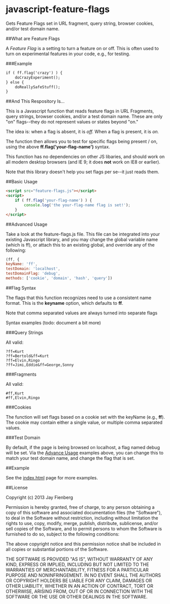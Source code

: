 javascript-feature-flags
========================

Gets Feature Flags set in URL fragment, query string, browser cookies, and/or test domain name.

##What are Feature Flags

A *Feature Flag* is a setting to turn a feature on or off. This is often used to turn on experimental features in your code, e.g., for testing.

###Example

```html
if ( ff.flag('crazy') ) {
    doCrazyExperiment();
} else {
    doReallySafeStuff();
}
```

##And This Respository Is...

This is a Javascript function that reads feature flags in URL Fragments, query strings, browser cookies, and/or a test domain name. These are only "on" flags--they do not represent values or states beyond "on."

The idea is: when a flag is absent, it is *off.* When a flag is present, it is *on.*

The function then allows you to test for specific flags being present / on, using the above **ff.flag('your-flag-name')** syntax.

This function has no dependencies on other JS libaries, and should work on all modern desktop browsers (and IE 9; it does **not** work on IE8 or earlier).

Note that this library doesn't help you set flags per se--it just reads them.


##Basic Usage

```html
<script src="feature-flags.js"></script>
<script>
    if ( ff.flag('your-flag-name') ) {
        console.log('the your-flag-name flag is set!');
    }
</script>
```

##Advanced Usage

Take a look at the feature-flags.js file. This file can be integrated into your existing Javascript library, and you may change the global variable name (which is ff), or attach this to an existing global, and override any of the following:

```javascript
(ff, {
keyName: 'ff',
testDomain: 'localhost',
testDomainFlag: 'debug',
methods: ['cookie', 'domain', 'hash', 'query'])
```

##Flag Syntax

The flags that this function recognizes need to use a consistent name format. This is the **keyname** option, which defaults to **ff**.

Note that comma separated values are always turned into separate flags

Syntax examples (todo: document a bit more)

###Query Strings

All valid:

````
?ff=Kurt
?ff=Bertold&ff=Kurt
?ff=Elvin,Ringo
?ff=Jimi,Eddie&ff=George,Sonny
````

###Fragments

All valid:

````
#ff,Kurt
#ff,Elvin,Ringo
````

###Cookies

The function will set flags based on a cookie set with the keyName (e.g., **ff**). The cookie may contain either a single value, or multiple comma separated values.


###Test Domain

By default, if the page is being browsed on localhost, a flag named debug will be set. Via the [Advance Usage](#advanced-usage) examples above, you can change this to match your test domain name, and change the flag that is set.


##Example

See the [index.html](http://jayf.github.io/javascript-feature-flags/index.html) page for more examples.


##License

Copyright (c) 2013 Jay Fienberg

Permission is hereby granted, free of charge, to any person obtaining a copy of this software and associated documentation files (the "Software"), to deal in the Software without restriction, including without limitation the rights to use, copy, modify, merge, publish, distribute, sublicense, and/or sell copies of the Software, and to permit persons to whom the Software is furnished to do so, subject to the following conditions:

The above copyright notice and this permission notice shall be included in all copies or substantial portions of the Software.

THE SOFTWARE IS PROVIDED "AS IS", WITHOUT WARRANTY OF ANY KIND, EXPRESS OR IMPLIED, INCLUDING BUT NOT LIMITED TO THE WARRANTIES OF MERCHANTABILITY, FITNESS FOR A PARTICULAR PURPOSE AND NONINFRINGEMENT. IN NO EVENT SHALL THE AUTHORS OR COPYRIGHT HOLDERS BE LIABLE FOR ANY CLAIM, DAMAGES OR OTHER LIABILITY, WHETHER IN AN ACTION OF CONTRACT, TORT OR OTHERWISE, ARISING FROM, OUT OF OR IN CONNECTION WITH THE SOFTWARE OR THE USE OR OTHER DEALINGS IN THE SOFTWARE.
